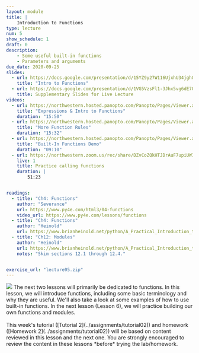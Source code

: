 ```yaml
---
layout: module
title: |
    Introduction to Functions
type: lecture
num: 5
show_schedule: 1
draft: 0
description:
    - Some useful built-in functions
    - Parameters and arguments
due_date: 2020-09-25
slides:
  - url: https://docs.google.com/presentation/d/15YZ9y27W116UjxhU34jgh8Juy3dMKtg2cJyvmpmrHF4/edit?usp=sharing
    title: "Intro to Functions"
  - url: https://docs.google.com/presentation/d/1VG5VzsFl1-3Jhx5vg6dE7Q5E4UdFDArEfN-SFOW_dM8/edit?usp=sharing
    title: Supplementary Slides for Live Lecture
videos: 
  - url: https://northwestern.hosted.panopto.com/Panopto/Pages/Viewer.aspx?id=1e2f95f7-bb7a-46fa-981f-ac3f00e58f30
    title: "Expressions & Intro to Functions"
    duration: "15:50"
  - url: https://northwestern.hosted.panopto.com/Panopto/Pages/Viewer.aspx?id=2b33f552-6832-470e-adb9-ac3f00ea4a11
    title: "More Function Rules"
    duration: "15:32"
  - url: https://northwestern.hosted.panopto.com/Panopto/Pages/Viewer.aspx?id=e20884ad-6be9-4c89-bfce-ac3f00f17646
    title: "Built-In Functions Demo"
    duration: "09:10"
  - url: https://northwestern.zoom.us/rec/share/DZvCoZQkHTJDrAuF7upiUWIYWLiWQeP2P4EPT_EUdcdACHrSvfDfteYX1GXbZ67S.USz0IOhV0mcBTzwX?startTime=1601046960000
    live: 1
    title: Practice calling functions
    duration: |
        51:23


readings:
  - title: "Ch4: Functions"
    author: "Severance"
    url: https://www.py4e.com/html3/04-functions
    video_url: https://www.py4e.com/lessons/functions
  - title: "Ch4: Functions"
    author: "Heinold"
    url: https://www.brianheinold.net/python/A_Practical_Introduction_to_Python_Programming_Heinold.pdf
  - title: "Ch12: Modules"
    author: "Heinold"
    url: https://www.brianheinold.net/python/A_Practical_Introduction_to_Python_Programming_Heinold.pdf
    notes: "Skim sections 12.1 through 12.4."


exercise_url: "lecture05.zip"
---
```


<img class="module-image" src="/fall2020/assets/images/lectures/lecture_03_functions.png" /> 
The next two lessons will primarily be dedicated to functions. In this lesson, we will introduce functions, including some basic terminology and why they are useful. We'll also take a look at some examples of how to use built-in functions. In the next lesson (Lesson 6), we will practice building our own functions and modules. <br><br>This week's tutorial ([Tutorial 2](../assignments/tutorial02)) and homework ([Homework 2](../assignments/tutorial02)) will be based on content reviewed in this lesson and the next one. You are strongly encouraged to review the content in these lessons *before* trying the lab/homework.
